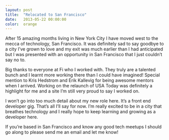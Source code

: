 ```yaml
---
layout: post
title:  "Relocated to San Francisco"
date:   2013-05-22 00:00:00
color:  orange
---
```


After 15 amazing months living in New York City I have moved west to the mecca of technology, San Francisco. It was definitely sad to say goodbye to a city I’ve grown to love and my exit was much earlier than I had anticipated but I was presented with an opportunity in San Francisco that I just couldn’t say no to.

Big thanks to everyone at Fi who I worked with. They truly are a talented bunch and I learnt more working there than I could have imagined! Special mention to Kris Hedstrom and Erik Kallevig for being awesome mentors when I arrived. Working on the relaunch of USA Today was definitely a highlight for me and a site I’m still very proud to say I worked on.

I won’t go into too much detail about my new role here. It’s a front end developer gig. That’s all I’ll say for now. I’m really excited to be in a city that breathes technology and I really hope to keep learning and growing as a developer here.

If you’re based in San Francisco and know any good tech meetups I should go along to please send me an email and let me know!
